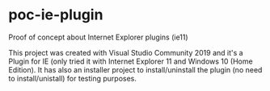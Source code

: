 # poc-ie-plugin
Proof of concept about Internet Explorer plugins (ie11)

This project was created with Visual Studio Community 2019 and it's a Plugin for IE (only tried it with Internet Explorer 11 and Windows 10 (Home Edition). It has also an installer project to install/uninstall the plugin (no need to install/unistall) for testing purposes.  
